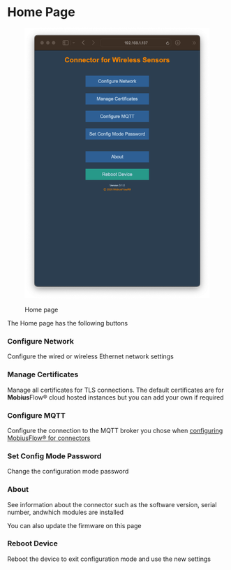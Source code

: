 # Home Page

<figure><img src="../../../.gitbook/assets/Screenshot 2023-03-10 at 15.42.02.png" alt=""><figcaption><p>Home page</p></figcaption></figure>

The Home page has the following buttons

### Configure Network

Configure the wired or wireless Ethernet network settings

### Manage Certificates

Manage all certificates for TLS connections. The default certificates are for **Mobius**Flow® cloud hosted instances but you can add your own if required

### Configure MQTT

Configure the connection to the MQTT broker you chose when [configuring MobiusFlow® for connectors](../configuring-mobiusflow-r.md)

### Set Config Mode Password

Change the configuration mode password

### About

See information about the connector such as the software version, serial number,  andwhich modules are installed

You can also update the firmware on this page

### Reboot Device

Reboot the device to exit configuration mode and use the new settings
